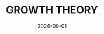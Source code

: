 ---
title: "GROWTH THEORY"
subtitle:
description: "正規 7 輯"
icon: "library_music"
weight: 700
date: 2024-09-01
images: ["/docs/r7-growth-theory/growth-theory.jpg"]
---